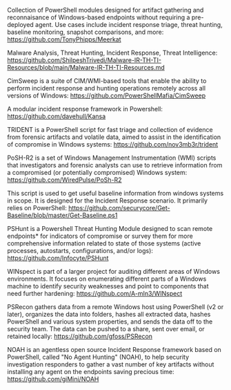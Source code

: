 Collection of PowerShell modules designed for artifact gathering and reconnaisance of Windows-based endpoints without requiring a pre-deployed agent. Use cases include incident response triage, threat hunting, baseline monitoring, snapshot comparisons, and more: 
https://github.com/TonyPhipps/Meerkat


Malware Analysis, Threat Hunting, Incident Response, Threat Intelligence: 
https://github.com/ShilpeshTrivedi/Malware-IR-TH-TI-Resources/blob/main/Malware-IR-TH-TI-Resources.md


CimSweep is a suite of CIM/WMI-based tools that enable the ability to perform incident response and hunting operations remotely across all versions of Windows: 
https://github.com/PowerShellMafia/CimSweep


A modular incident response framework in Powershell: 
https://github.com/davehull/Kansa


TRIDENT is a PowerShell script for fast triage and collection of evidence from forensic artifacts and volatile data, aimed to assist in the identification of compromise in Windows systems:
https://github.com/nov3mb3r/trident


PoSH-R2 is a set of Windows Management Instrumentation (WMI) scripts that investigators and forensic analysts can use to retrieve information from a compromised (or potentially compromised) Windows system:
https://github.com/WiredPulse/PoSh-R2


This script is used to get useful baseline information from windows systems in scope. It is designed for the Incident Response scenario. It primarily relies on PowerShell: 
https://github.com/securycore/Get-Baseline/blob/master/Get-Baseline.ps1


PSHunt is a Powershell Threat Hunting Module designed to scan remote endpoints* for indicators of compromise or survey them for more comprehensive information related to state of those systems (active processes, autostarts, configurations, and/or logs):
https://github.com/Infocyte/PSHunt

WINspect is part of a larger project for auditing different areas of Windows environments. It focuses on enumerating different parts of a Windows machine to identify security weaknesses and point to components that need further hardening:
https://github.com/A-mIn3/WINspect


PSRecon gathers data from a remote Windows host using PowerShell (v2 or later), organizes the data into folders, hashes all extracted data, hashes PowerShell and various system properties, and sends the data off to the security team. The data can be pushed to a share, sent over email, or retained locally:
https://github.com/gfoss/PSRecon


NOAH is an agentless open source Incident Response framework based on PowerShell, called "No Agent Hunting" (NOAH), to help security investigation responders to gather a vast number of key artifacts without installing any agent on the endpoints saving precious time:
https://github.com/giMini/NOAH
